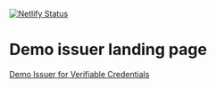 [![Netlify Status](https://api.netlify.com/api/v1/badges/113453de-890e-4df0-85df-8b09df6b1bdd/deploy-status)](https://app.netlify.com/sites/zingy-pothos-64d54e/deploys)

# Demo issuer landing page

[Demo Issuer for Verifiable Credentials](https://dome.mycredential.eu)
